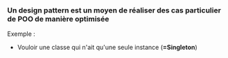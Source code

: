 ### Un design pattern est un moyen de réaliser des cas particulier de POO de manière optimisée
Exemple : 
* Vouloir une classe qui n'ait qu'une seule instance (**=Singleton**)